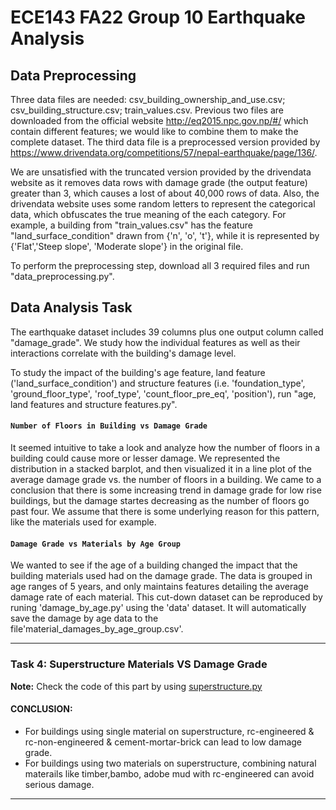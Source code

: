 # ECE143 FA22 Group 10 Earthquake Analysis
## Data Preprocessing 
Three data files are needed: csv_building_ownership_and_use.csv; csv_building_structure.csv; train_values.csv. 
Previous two files are downloaded from the official website http://eq2015.npc.gov.np/#/ which contain different features; we would like to combine them to make the complete dataset. The third data file is a preprocessed version provided by https://www.drivendata.org/competitions/57/nepal-earthquake/page/136/. 

We are unsatisfied with the truncated version provided by the drivendata website as it removes data rows with damage grade (the output feature) greater than 3, which causes a lost of about 40,000 rows of data. Also, the drivendata website uses some random letters to represent the categorical data, which obfuscates the true meaning of the each category. For example, a building from "train_values.csv" has the feature "land_surface_condition" drawn from {'n', 'o', 't'}, while it is represented by {'Flat','Steep slope', 'Moderate slope'} in the original file.

To perform the preprocessing step, download all 3 required files and run "data_preprocessing.py". 

## Data Analysis Task 
The earthquake dataset includes 39 columns plus one output column called "damage_grade". We study how the individual features as well as their interactions correlate with the building's damage level. 

To study the impact of the building's age feature, land feature ('land_surface_condition') and structure features (i.e. 'foundation_type', 'ground_floor_type', 'roof_type', 'count_floor_pre_eq', 'position'), run "age, land features and structure features.py".

#### ```Number of Floors in Building vs Damage Grade```
It seemed intuitive to take a look and analyze how the number of floors in a building could cause more or lesser damage. We represented the distribution in a stacked barplot, and then visualized it in a line plot of the average damage grade vs. the number of floors in a building. We came to a conclusion that there is some increasing trend in damage grade for low rise buildings, but the damage startes decreasing as the number of floors go past four. We assume that there is some underlying reason for this pattern, like the materials used for example.

#### ```Damage Grade vs Materials by Age Group```
We wanted to see if the age of a building changed the impact that the building materials used had on the damage grade. The data is grouped in age ranges of 5 years, and only maintains features detailing the average damage rate of each material. This cut-down dataset can be reproduced by runing 'damage_by_age.py' using the 'data' dataset. It will automatically save the damage by age data to the file'material_damages_by_age_group.csv'.

---
### Task 4: Superstructure Materials VS Damage Grade 
**Note:** Check the code of this part by using [superstructure.py](https://github.com/yongyx/ECE143_Earthquake_Analysis/blob/main/superstructure.py)  
#### CONCLUSION:
* For buildings using single material on superstructure, rc-engineered & rc-non-engineered & cement-mortar-brick can lead to low damage grade.
* For buildings using two materials on superstructure, combining natural materails like timber,bambo, adobe mud with rc-engineered can avoid serious damage. 
---
